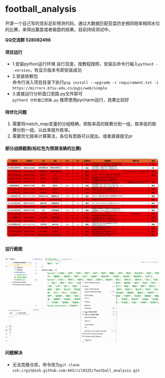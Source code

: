 # football_analysis
开源一个自己写的竞彩足彩预测代码，通过大数据匹配亚盘历史相同赔率相同水位的比赛，来得出赢盘或者输盘的结果。目前持续测试中。<br /> 

**QQ交流群 528082496**

#### 项目运行

* 1.安装python运行环境
自行百度，按教程按照，安装后命令行输入`python3 --version`，有显示版本号即安装成功
* 2.安装依赖包<br>
命令行进入项目目录下执行`pip install --upgrade -r requirement.txt -i https://mirrors.bfsu.edu.cn/pypi/web/simple`
* 3.直接运行分析盘口思路.py文件即可<br>
`python3 分析盘口思路.py`
推荐使用pycharm运行，效果比较好


#### 待优化问题

1. 需要将match_map变量的分组精确，把胜率高的联赛分到一组，胜率低的联赛分到一组，以此来提升胜率。
2. 需要优化赔率计算算法，各位有思路可以提出。或者直接提交pr


#### 部分战绩截图(标红色为预测准确的比赛)

<img src="./屏幕截图1.png" alt="屏幕截图"/>

#### 运行截图

<img src="./屏幕截图.gif" alt="屏幕截图"/>

#### 问题解决

* 无法克隆仓库，命令改为`git clone ssh://git@ssh.github.com:443/czl0325/football_analysis.git`

